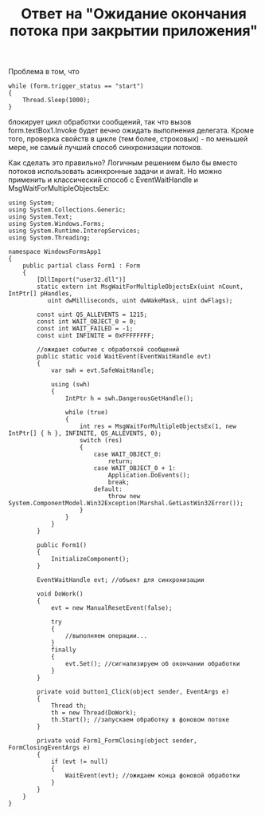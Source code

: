 ﻿---
title: "Ответ на \"Ожидание окончания потока при закрытии приложения\""
se.owner.user_id: 240512
se.owner.display_name: "MSDN.WhiteKnight"
se.owner.link: "https://ru.stackoverflow.com/users/240512/msdn-whiteknight"
se.answer_id: 969736
se.question_id: 969540
se.post_type: answer
se.is_accepted: False
---
<p>Проблема в том, что</p>

<pre><code>while (form.trigger_status == "start")
{
    Thread.Sleep(1000);
}
</code></pre>

<p>блокирует цикл обработки сообщений, так что вызов form.textBox1.Invoke будет вечно ожидать выполнения делегата. Кроме того, проверка свойств в цикле (тем более, строковых) - по меньшей мере, не самый лучший способ синхронизации потоков. </p>

<p>Как сделать это правильно? Логичным решением было бы вместо потоков использовать асинхронные задачи и await. Но можно применить и классический способ с EventWaitHandle и MsgWaitForMultipleObjectsEx:</p>

<pre><code>using System;
using System.Collections.Generic;
using System.Text;
using System.Windows.Forms;
using System.Runtime.InteropServices;
using System.Threading;

namespace WindowsFormsApp1
{
    public partial class Form1 : Form
    {
        [DllImport("user32.dll")]
        static extern int MsgWaitForMultipleObjectsEx(uint nCount, IntPtr[] pHandles,
           uint dwMilliseconds, uint dwWakeMask, uint dwFlags);

        const uint QS_ALLEVENTS = 1215;
        const int WAIT_OBJECT_0 = 0;
        const int WAIT_FAILED = -1;
        const uint INFINITE = 0xFFFFFFFF;

        //ожидает событие с обработкой сообщений
        public static void WaitEvent(EventWaitHandle evt)
        {    
            var swh = evt.SafeWaitHandle;

            using (swh)
            {
                IntPtr h = swh.DangerousGetHandle();

                while (true)
                {
                    int res = MsgWaitForMultipleObjectsEx(1, new IntPtr[] { h }, INFINITE, QS_ALLEVENTS, 0);
                    switch (res)
                    {
                        case WAIT_OBJECT_0:
                            return;
                        case WAIT_OBJECT_0 + 1:
                            Application.DoEvents();
                            break;
                        default:
                            throw new System.ComponentModel.Win32Exception(Marshal.GetLastWin32Error());
                    }
                }
            }
        }

        public Form1()
        {
            InitializeComponent();            
        }

        EventWaitHandle evt; //объект для синхронизации

        void DoWork()
        {
            evt = new ManualResetEvent(false);

            try
            {
                //выполняем операции...
            }
            finally
            {
                evt.Set(); //сигнализируем об окончании обработки
            }
        }        

        private void button1_Click(object sender, EventArgs e)
        {
            Thread th;
            th = new Thread(DoWork);
            th.Start(); //запускаем обработку в фоновом потоке            
        }     

        private void Form1_FormClosing(object sender, FormClosingEventArgs e)
        {
            if (evt != null)
            {
                WaitEvent(evt); //ожидаем конца фоновой обработки
            }
        }
    }  
}
</code></pre>
